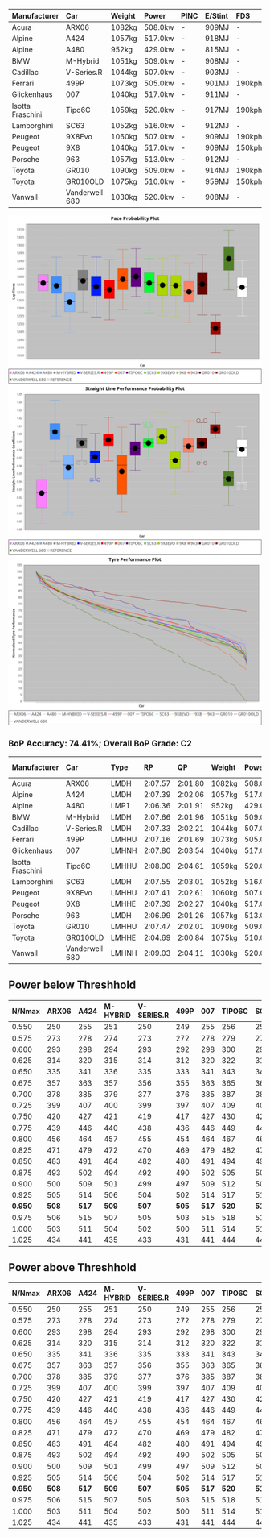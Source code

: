 | Manufacturer     | Car            | Weight | Power   | PINC    | E/Stint | FDS     |
|:-|:-|:-|:-|:-|:-|:-|
| Acura            | ARX06          | 1082kg | 508.0kw |    -    | 909MJ   |    -    |
| Alpine           | A424           | 1057kg | 517.0kw |    -    | 918MJ   |    -    |
| Alpine           | A480           | 952kg  | 429.0kw |    -    | 815MJ   |    -    |
| BMW              | M-Hybrid       | 1051kg | 509.0kw |    -    | 908MJ   |    -    |
| Cadillac         | V-Series.R     | 1044kg | 507.0kw |    -    | 903MJ   |    -    |
| Ferrari          | 499P           | 1073kg | 505.0kw |    -    | 901MJ   | 190kph  |
| Glickenhaus      | 007            | 1040kg | 517.0kw |    -    | 911MJ   |    -    |
| Isotta Fraschini | Tipo6C         | 1059kg | 520.0kw |    -    | 917MJ   | 190kph  |
| Lamborghini      | SC63           | 1052kg | 516.0kw |    -    | 912MJ   |    -    |
| Peugeot          | 9X8Evo         | 1060kg | 507.0kw |    -    | 909MJ   | 190kph  |
| Peugeot          | 9X8            | 1040kg | 517.0kw |    -    | 909MJ   | 150kph  |
| Porsche          | 963            | 1057kg | 513.0kw |    -    | 912MJ   |    -    |
| Toyota           | GR010          | 1090kg | 509.0kw |    -    | 914MJ   | 190kph  |
| Toyota           | GR010OLD       | 1075kg | 510.0kw |    -    | 959MJ   | 150kph  |
| Vanwall          | Vanderwell 680 | 1030kg | 520.0kw |    -    | 908MJ   |    -    |

![PACECHART](./IMG/ACOMETHOD.png)
![STRAIGHTLINEPERFORMANCECHART](./IMG/ACOMETHOD_sp.png)
![TYREPERFORMANCECHART](./IMG/ACOMETHOD_tw.png)

### BoP Accuracy: 74.41%; Overall BoP Grade: C2
| Manufacturer     | Car            | Type  | RP      | QP      | Weight | Power¹  | Threshhold | PINC    | Power²   | E/Stint | AVG Vmax  | FDS     | RDLC | L/Stint | BOP-Grade | Model Accuracy | Model Points | Match%  | SimDiff |
|:-|:-|:-|:-|:-|:-|:-|:-|:-|:-|:-|:-|:-|:-|:-|:-|:-|:-|:-|:-|
| Acura            | ARX06          | LMDH  | 2:07.57 | 2:01.80 | 1082kg | 508.0kw | 210.0kph   |    -    | 508.00kw |  909MJ  | 295.32kph |    -    | 0.99 | 25      | +B2       | 100.00%        | 996          | 80.78%  | #       |
| Alpine           | A424           | LMDH  | 2:07.39 | 2:02.06 | 1057kg | 517.0kw | 210.0kph   |    -    | 517.00kw |  918MJ  | 309.66kph |    -    | 1.00 | 25      | ~A1       | 99.61%         | 762          | 96.15%  | ±0.35s  |
| Alpine           | A480           | LMP1  | 2:06.36 | 2:01.91 |  952kg | 429.0kw | 210.0kph   |    -    | 429.00kw |  815MJ  | 299.35kph |    -    | 0.97 | 23      | -E1       | 100.00%        | 1173         | 57.77%  | ±1.21s  |
| BMW              | M-Hybrid       | LMDH  | 2:07.66 | 2:01.96 | 1051kg | 509.0kw | 210.0kph   |    -    | 509.00kw |  908MJ  | 306.76kph |    -    | 1.00 | 25      | +B1       | 100.00%        | 1826         | 89.77%  | ±0.06s  |
| Cadillac         | V-Series.R     | LMDH  | 2:07.33 | 2:02.21 | 1044kg | 507.0kw | 210.0kph   |    -    | 507.00kw |  903MJ  | 304.27kph |    -    | 1.02 | 25      | ~A1       | 99.00%         | 3184         | 100.00% | ±0.90s  |
| Ferrari          | 499P           | LMHHU | 2:07.16 | 2:01.69 | 1073kg | 505.0kw | 210.0kph   |    -    | 505.00kw |  901MJ  | 305.84kph | 190kph  | 1.02 | 25      | ~A1       | 98.07%         | 3550         | 97.98%  | ±0.41s  |
| Glickenhaus      | 007            | LMHNH | 2:07.80 | 2:03.54 | 1040kg | 517.0kw | 210.0kph   |    -    | 517.00kw |  911MJ  | 302.75kph |    -    | 0.96 | 25      | +C1       | 94.48%         | 2311         | 77.64%  | ±2.07s  |
| Isotta Fraschini | Tipo6C         | LMHHU | 2:08.00 | 2:04.61 | 1059kg | 520.0kw | 210.0kph   |    -    | 520.00kw |  917MJ  | 306.78kph | 190kph  | 1.05 | 25      | +Ω1       | 96.81%         | 91           | 36.04%  | ±0.38s  |
| Lamborghini      | SC63           | LMDH  | 2:07.55 | 2:03.01 | 1052kg | 516.0kw | 210.0kph   |    -    | 516.00kw |  912MJ  | 307.25kph |    -    | 1.04 | 25      | +A2       | 100.00%        | 529          | 91.48%  | ±0.26s  |
| Peugeot          | 9X8Evo         | LMHHU | 2:07.41 | 2:02.61 | 1060kg | 507.0kw | 210.0kph   |    -    | 507.00kw |  909MJ  | 307.41kph | 190kph  | 0.99 | 25      | +A2       | 99.21%         | 377          | 91.03%  | ±0.32s  |
| Peugeot          | 9X8            | LMHHE | 2:07.39 | 2:02.27 | 1040kg | 517.0kw | 210.0kph   |    -    | 517.00kw |  909MJ  | 304.84kph | 150kph  | 1.02 | 25      | ~A1       | 99.52%         | 4561         | 100.00% | ±1.47s  |
| Porsche          | 963            | LMDH  | 2:06.99 | 2:01.26 | 1057kg | 513.0kw | 210.0kph   |    -    | 513.00kw |  912MJ  | 306.42kph |    -    | 1.00 | 25      | -B1       | 99.96%         | 10176        | 89.04%  | ±0.44s  |
| Toyota           | GR010          | LMHHU | 2:07.47 | 2:02.01 | 1090kg | 509.0kw | 210.0kph   |    -    | 509.00kw |  914MJ  | 304.52kph | 190kph  | 1.00 | 25      | ~A1       | 99.95%         | 5509         | 100.00% | ±0.84s  |
| Toyota           | GR010OLD       | LMHHE | 2:04.69 | 2:00.84 | 1075kg | 510.0kw | 210.0kph   |    -    | 510.00kw |  959MJ  | 308.52kph | 150kph  | 1.01 | 25      | -Ω2       | 100.00%        | 351          | -33.70% | ±3.41s  |
| Vanwall          | Vanderwell 680 | LMHNH | 2:09.03 | 2:04.11 | 1030kg | 520.0kw | 210.0kph   |    -    | 520.00kw |  908MJ  | 302.05kph |    -    | 1.01 | 25      | +Ω1       | 99.23%         | 387          | 42.19%  | ±1.18s  |

## Power below Threshhold
| N/Nmax    | ARX06   | A424    | M-HYBRID | V-SERIES.R | 499P    | 007     | TIPO6C  | SC63    | 9X8EVO  | 9X8     | 963     | GR010   | GR010OLD | VANDERWELL 680 | ​     | RPM      | A480    |
|:-|:-|:-|:-|:-|:-|:-|:-|:-|:-|:-|:-|:-|:-|:-|:-|:-|:-|
|  0.550    |  250    |  255    |  251     |  250       |  249    |  255    |  256    |  254    |  250    |  255    |  253    |  251    |  251     |  256           |  ​    |   --     |   -     |
|  0.575    |  273    |  278    |  274     |  273       |  272    |  278    |  279    |  277    |  273    |  278    |  276    |  274    |  274     |  279           |  ​    |   --     |   -     |
|  0.600    |  293    |  298    |  294     |  293       |  292    |  298    |  300    |  298    |  293    |  298    |  296    |  294    |  295     |  300           |  ​    |   --     |   -     |
|  0.625    |  314    |  320    |  315     |  314       |  312    |  320    |  322    |  319    |  314    |  320    |  317    |  315    |  316     |  322           |  ​    |   --     |   -     |
|  0.650    |  335    |  341    |  336     |  335       |  333    |  341    |  343    |  340    |  335    |  341    |  338    |  336    |  337     |  343           |  ​    |   --     |   -     |
|  0.675    |  357    |  363    |  357     |  356       |  355    |  363    |  365    |  362    |  356    |  363    |  360    |  357    |  358     |  365           |  ​    |   --     |   -     |
|  0.700    |  378    |  385    |  379     |  377       |  376    |  385    |  387    |  384    |  377    |  385    |  382    |  379    |  380     |  387           |  ​    |   --     |   -     |
|  0.725    |  399    |  407    |  400     |  399       |  397    |  407    |  409    |  406    |  399    |  407    |  403    |  400    |  401     |  409           |  ​    |   --     |   -     |
|  0.750    |  420    |  427    |  421     |  419       |  417    |  427    |  430    |  427    |  419    |  427    |  424    |  421    |  422     |  430           |  ​    |   --     |   -     |
|  0.775    |  439    |  446    |  440     |  438       |  436    |  446    |  449    |  446    |  438    |  446    |  443    |  440    |  441     |  449           |  ​    |  5000    |  252    |
|  0.800    |  456    |  464    |  457     |  455       |  454    |  464    |  467    |  463    |  455    |  464    |  461    |  457    |  458     |  467           |  ​    |  5500    |  297    |
|  0.825    |  471    |  479    |  472     |  470       |  469    |  479    |  482    |  478    |  470    |  479    |  476    |  472    |  473     |  482           |  ​    |  6000    |  332    |
|  0.850    |  483    |  491    |  484     |  482       |  480    |  491    |  494    |  490    |  482    |  491    |  487    |  484    |  485     |  494           |  ​    |  6500    |  375    |
|  0.875    |  493    |  502    |  494     |  492       |  490    |  502    |  505    |  501    |  492    |  502    |  498    |  494    |  495     |  505           |  ​    |  7000    |  419    |
|  0.900    |  500    |  509    |  501     |  499       |  497    |  509    |  512    |  508    |  499    |  509    |  505    |  501    |  502     |  512           |  ​    |  7500    |  430    |
|  0.925    |  505    |  514    |  506     |  504       |  502    |  514    |  517    |  513    |  504    |  514    |  510    |  506    |  507     |  517           |  ​    |  8000    |  426    |
| **0.950** | **508** | **517** | **509**  | **507**    | **505** | **517** | **520** | **516** | **507** | **517** | **513** | **509** | **510**  | **520**        | **​** | **8500** | **429** |
|  0.975    |  506    |  515    |  507     |  505       |  503    |  515    |  518    |  514    |  505    |  515    |  511    |  507    |  508     |  518           |  ​    |  9000    |  214    |
|  1.000    |  503    |  511    |  504     |  502       |  500    |  511    |  514    |  510    |  502    |  511    |  507    |  504    |  505     |  514           |  ​    |   --     |   -     |
|  1.025    |  434    |  441    |  435     |  433       |  431    |  441    |  444    |  441    |  433    |  441    |  438    |  435    |  436     |  444           |  ​    |   --     |   -     |

## Power above Threshhold
| N/Nmax    | ARX06   | A424    | M-HYBRID | V-SERIES.R | 499P    | 007     | TIPO6C  | SC63    | 9X8EVO  | 9X8     | 963     | GR010   | GR010OLD | VANDERWELL 680 | ​     | RPM      | A480    |
|:-|:-|:-|:-|:-|:-|:-|:-|:-|:-|:-|:-|:-|:-|:-|:-|:-|:-|
|  0.550    |  250    |  255    |  251     |  250       |  249    |  255    |  256    |  254    |  250    |  255    |  253    |  251    |  251     |  256           |  ​    |   --     |   -     |
|  0.575    |  273    |  278    |  274     |  273       |  272    |  278    |  279    |  277    |  273    |  278    |  276    |  274    |  274     |  279           |  ​    |   --     |   -     |
|  0.600    |  293    |  298    |  294     |  293       |  292    |  298    |  300    |  298    |  293    |  298    |  296    |  294    |  295     |  300           |  ​    |   --     |   -     |
|  0.625    |  314    |  320    |  315     |  314       |  312    |  320    |  322    |  319    |  314    |  320    |  317    |  315    |  316     |  322           |  ​    |   --     |   -     |
|  0.650    |  335    |  341    |  336     |  335       |  333    |  341    |  343    |  340    |  335    |  341    |  338    |  336    |  337     |  343           |  ​    |   --     |   -     |
|  0.675    |  357    |  363    |  357     |  356       |  355    |  363    |  365    |  362    |  356    |  363    |  360    |  357    |  358     |  365           |  ​    |   --     |   -     |
|  0.700    |  378    |  385    |  379     |  377       |  376    |  385    |  387    |  384    |  377    |  385    |  382    |  379    |  380     |  387           |  ​    |   --     |   -     |
|  0.725    |  399    |  407    |  400     |  399       |  397    |  407    |  409    |  406    |  399    |  407    |  403    |  400    |  401     |  409           |  ​    |   --     |   -     |
|  0.750    |  420    |  427    |  421     |  419       |  417    |  427    |  430    |  427    |  419    |  427    |  424    |  421    |  422     |  430           |  ​    |   --     |   -     |
|  0.775    |  439    |  446    |  440     |  438       |  436    |  446    |  449    |  446    |  438    |  446    |  443    |  440    |  441     |  449           |  ​    |  5000    |  252    |
|  0.800    |  456    |  464    |  457     |  455       |  454    |  464    |  467    |  463    |  455    |  464    |  461    |  457    |  458     |  467           |  ​    |  5500    |  297    |
|  0.825    |  471    |  479    |  472     |  470       |  469    |  479    |  482    |  478    |  470    |  479    |  476    |  472    |  473     |  482           |  ​    |  6000    |  332    |
|  0.850    |  483    |  491    |  484     |  482       |  480    |  491    |  494    |  490    |  482    |  491    |  487    |  484    |  485     |  494           |  ​    |  6500    |  375    |
|  0.875    |  493    |  502    |  494     |  492       |  490    |  502    |  505    |  501    |  492    |  502    |  498    |  494    |  495     |  505           |  ​    |  7000    |  419    |
|  0.900    |  500    |  509    |  501     |  499       |  497    |  509    |  512    |  508    |  499    |  509    |  505    |  501    |  502     |  512           |  ​    |  7500    |  430    |
|  0.925    |  505    |  514    |  506     |  504       |  502    |  514    |  517    |  513    |  504    |  514    |  510    |  506    |  507     |  517           |  ​    |  8000    |  426    |
| **0.950** | **508** | **517** | **509**  | **507**    | **505** | **517** | **520** | **516** | **507** | **517** | **513** | **509** | **510**  | **520**        | **​** | **8500** | **429** |
|  0.975    |  506    |  515    |  507     |  505       |  503    |  515    |  518    |  514    |  505    |  515    |  511    |  507    |  508     |  518           |  ​    |  9000    |  214    |
|  1.000    |  503    |  511    |  504     |  502       |  500    |  511    |  514    |  510    |  502    |  511    |  507    |  504    |  505     |  514           |  ​    |   --     |   -     |
|  1.025    |  434    |  441    |  435     |  433       |  431    |  441    |  444    |  441    |  433    |  441    |  438    |  435    |  436     |  444           |  ​    |   --     |   -     |

